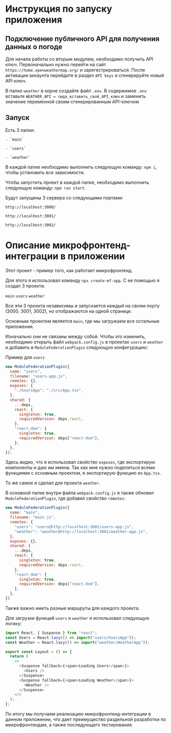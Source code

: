 # Инструкция по запуску приложения

## Подключение публичного API для получения данных о погоде

Для начала работы со вторым модулем, необходимо получить API ключ. Первоначально нужно перейти 
на сайт  `https://home.openweathermap.org/` и зарегестрироваться.
После активации аккаунта перейдите в раздел `API keys` и сгенерируйте новый API ключ.

В папке `weather` в корне создайте файл `.env`. 
В содержимое `.env` вставьте `WEATHER_API = сюда_вставить_свой_API_ключ` и заменить значение переменной своим сгенерированным API-ключом

## Запуск  
Есть 3 папки:   

    - `main`

    - `users`

    - `weather`


В каждой папке необходимо выполнить следующую команду: `npm i`, чтобы установить все зависимости.

Чтобы запустить проект в каждой папке, необходимо выполнить следующую команду: `npm run start`.

Будут запущены 3 сервера со следующими портами:

`http://localhost:3000/`

`http://localhost:3001/`

`http://localhost:3002/`





# Описание микрофронтенд-интеграции в приложении
Этот проект - пример того, как работает микрофронтенд.

Для этого я использовал команду `npx create-mf-app`. С ее помощью я создал 3 проекта:

`main`
`users`
`weather`

Все эти 3 проекта независимы и запускается каждый на своем порту (3000, 3001, 3002), но отображаются на одной странице.

Основным проектом является `main`, где мы загружаем все остальные приложения.

Изначально они не связаны между собой. Чтобы это изменить, необходимо открыть файл `webpack.config.js` в проектах `users` и `weather` и добавить в `ModuleFederationPlugin` следующую конфигурацию:

Пример для `users`

``` javascript 
new ModuleFederationPlugin({
  name: "users",
  filename: "users-app.js",
  remotes: {},
  exposes: {
    "./UsersApp": "./src/App.tsx",
  },
  shared: {
    ...deps,
    react: {
      singleton: true,
      requiredVersion: deps.react,
    },
    "react-dom": {
      singleton: true,
      requiredVersion: deps["react-dom"],
    },
  },
}),
```
Здесь видно, что я использовал свойство `exposes`, где экспортирую компоненты и даю им имена. Так как мне нужно поделиться всеми функциями с основным проектом, я экспортирую функцию из `App.tsx`.

То же самое я сделал для проекта `weather`.

В основной папке внутри файла `webpack.config.js` я также обновил `ModuleFederationPlugin`, где добавил свойство `remotes`:

```javascript
new ModuleFederationPlugin({
  name: "main",
  filename: "main.js",
  remotes: {
    "users": "users@http://localhost:3001/users-app.js",
    "weather": "weather@http://localhost:3002/weather-app.js",
  },
  exposes: {},
  shared: {
    ...deps,
    react: {
      singleton: true,
      requiredVersion: deps.react,
    },
    "react-dom": {
      singleton: true,
      requiredVersion: deps["react-dom"],
    },
  },
})
```
Также важно иметь разные маршруты для каждого проекта.

Для загрузки функций `users` и `weather` я использовал следующую логику:

```javascript
import React, { Suspense } from "react";
const Users = React.lazy(() => import("users/UsersApp"));
const Weather = React.lazy(() => import("weather/WeatherApp"));

export const Layout = () => {
  return (
    <>
      <Suspense fallback={<span>Loading Users</span>}>
        <Users />
      </Suspense>
      <Suspense fallback={<span>Loading Weather</span>}>
        <Weather />
      </Suspense>
    </>
  );
};
```

По итогу мы получаем реализацию микрофронтенд-интеграции в данном приложении, что дает преимущество раздельной разработки по микрофронтендам, а также последующего тестирования.